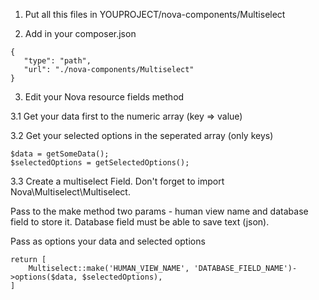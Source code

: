 1. Put all this files in YOUPROJECT/nova-components/Multiselect

2. Add in your composer.json

```
{
   "type": "path",
   "url": "./nova-components/Multiselect"
}
```

3. Edit your Nova resource fields method

3.1 Get your data first to the numeric array (key => value)

3.2 Get your selected options in the seperated array (only keys)

```
$data = getSomeData();
$selectedOptions = getSelectedOptions();
```


3.3 Create a multiselect Field. Don't forget to import Nova\Multiselect\Multiselect.

Pass to the make method two params - human view name and database field to store it. Database field must be able to save text (json).

Pass as options your data and selected options

```
return [
    Multiselect::make('HUMAN_VIEW_NAME', 'DATABASE_FIELD_NAME')->options($data, $selectedOptions),
]
```


